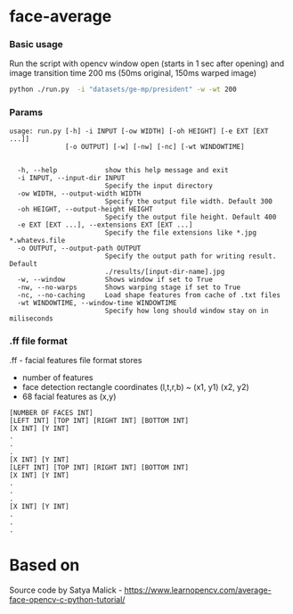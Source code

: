 # face-average
### Basic usage

Run the script with opencv window open (starts in 1 sec after opening) and image transition time 200 ms (50ms original, 150ms warped image)
```bash
python ./run.py  -i "datasets/ge-mp/president" -w -wt 200
```

### Params
```
usage: run.py [-h] -i INPUT [-ow WIDTH] [-oh HEIGHT] [-e EXT [EXT ...]]
              [-o OUTPUT] [-w] [-nw] [-nc] [-wt WINDOWTIME]


  -h, --help            show this help message and exit
  -i INPUT, --input-dir INPUT
                        Specify the input directory
  -ow WIDTH, --output-width WIDTH
                        Specify the output file width. Default 300
  -oh HEIGHT, --output-height HEIGHT
                        Specify the output file height. Default 400
  -e EXT [EXT ...], --extensions EXT [EXT ...]
                        Specify the file extensions like *.jpg *.whatevs.file
  -o OUTPUT, --output-path OUTPUT
                        Specify the output path for writing result. Default
                        ./results/[input-dir-name].jpg
  -w, --window          Shows window if set to True
  -nw, --no-warps       Shows warping stage if set to True
  -nc, --no-caching     Load shape features from cache of .txt files
  -wt WINDOWTIME, --window-time WINDOWTIME
                        Specify how long should window stay on in miliseconds
```


### .ff file format
.ff - facial features file format stores 
- number of features 
- face detection rectangle coordinates (l,t,r,b) ~ (x1, y1) (x2, y2)
- 68 facial features as (x,y) 
```
[NUMBER OF FACES INT]
[LEFT INT] [TOP INT] [RIGHT INT] [BOTTOM INT]
[X INT] [Y INT]
.
.
.
[X INT] [Y INT]
[LEFT INT] [TOP INT] [RIGHT INT] [BOTTOM INT]
[X INT] [Y INT]
.
.
.
[X INT] [Y INT]
.
.
.
```



# Based on 
Source code by Satya Malick - https://www.learnopencv.com/average-face-opencv-c-python-tutorial/
